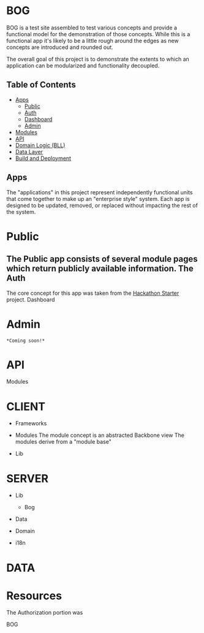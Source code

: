 BOG
===
BOG is a test site assembled to test various concepts and provide a functional model for the demonstration of those concepts.  While this is a functional app it's likely to be a little rough around the edges as new concepts are introduced and rounded out.

The overall goal of this project is to demonstrate the extents to which an application can be modularized and functionality decoupled.

Table of Contents
-----------------
- [Apps](#app-overview)
    - [Public](#app-public)
    - [Auth](#app-auth)
    - [Dashboard](#app-dash)
    - [Admin](#app-admin)
- [Modules](#overview-modules)
- [API](#overview-api)
- [Domain Logic (BLL)](#overview-bll)
- [Data Layer](#overview-dal)
- [Build and Deployment](#overview-ci)

## Apps <a id="app-overview"></a>
The "applications" in this project represent independently functional units that come together to make up an "enterprise style" system.  Each app is designed to be updated, removed, or replaced without impacting the rest of the system.

Public<a id="app-public"></a>
===
The Public app consists of several module pages which return publicly available information.  The
Auth<a id="app-auth"></a>
---
The core concept for this app was taken from the [Hackathon Starter](https://github.com/sahat/hackathon-starter) project.
Dashboard<a id="app-dash"></a>


# Admin<a id="app-admin"></a>
    *Coming soon!*

API
===

Modules

CLIENT
===
* Frameworks
* Modules
The module concept is an abstracted Backbone view
The modules derive from a "module base"

* Lib

SERVER
====
* Lib
    * Bog

* Data
* Domain
* i18n

DATA
===

Resources
===
The Authorization portion was

BOG
